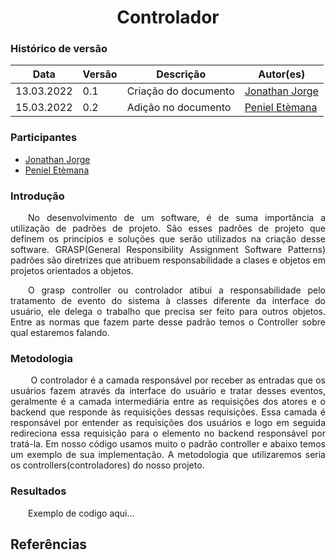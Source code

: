# <center> Controlador

### Histórico de versão<br>

|Data | Versão | Descrição | Autor(es)|
| -- | -- | -- | -- |
| 13.03.2022 | 0.1 | Criação do documento | [Jonathan Jorge](https://github.com/Jonathan-Oliveira)|
| 15.03.2022 | 0.2 | Adição no documento | [Peniel Etèmana](https://github.com/zpeniel09)|

### Participantes

* [Jonathan Jorge](https://github.com/Jonathan-Oliveira)
* [Peniel Etèmana](https://github.com/zpeniel09)


### Introdução
<p align="justify">&emsp;&emsp;No desenvolvimento de um software, é de suma importância a utilização de padrões de projeto. São esses padrões de projeto que definem os princípios e soluções que serão utilizados na criação desse software. GRASP(General Responsibility Assignment Software Patterns) padrões são diretrizes que atribuem responsabilidade a clases e objetos em projetos orientados a objetos.
</p>
<p align="justify">&emsp;&emsp;O grasp controller ou controlador atibui a responsabilidade pelo tratamento de evento do sistema à classes diferente da interface do usuário, ele delega o trabalho que precisa ser feito para outros objetos. Entre as normas que fazem parte desse padrão temos o Controller sobre qual estaremos falando.
</p>

### Metodologia
<p align="justify">&emsp;&emsp;  O controlador é a camada responsável por receber as entradas que os usuários fazem através da interface do usuário e tratar desses eventos, geralmente é a camada intermediária entre as requisições dos atores e o backend que responde às requisições dessas requisições. Essa camada é responsável por entender as requisições dos usuários e logo em seguida redireciona essa requisição para o elemento no backend responsável por tratá-la. Em nosso código usamos muito o padrão controller e abaixo temos um exemplo de sua implementação. A metodologia que utilizaremos seria os controllers(controladores) do nosso projeto.

</p>

### Resultados
<p align="justify">&emsp;&emsp;Exemplo de codigo aqui...
</p>


## Referências
